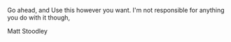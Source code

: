 Go ahead, and Use this however you want. I'm not responsible for anything you do with it though,

Matt Stoodley
